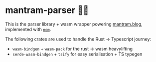 # mantram-parser 📿🦀

This is the parser library + wasm wrapper powering [mantram.blog](https://mantram.blog),
implemented with [`nom`](https://docs.rs/nom/latest/nom/).

The following crates are used to handle the Rust -> Typescript journey:

- `wasm-bindgen` + `wasm-pack` for the rust -> wasm heavylifting
- `serde-wasm-bindgen` + `tsify` for easy serialisation + TS typegen

